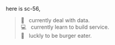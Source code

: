 here is sc-56, 

> 🔢  &nbsp; currently deal with data. </br>
> 💻  &nbsp; currently learn to build service. </br>
> 🍔  &nbsp; luckly to be burger eater. </br>
